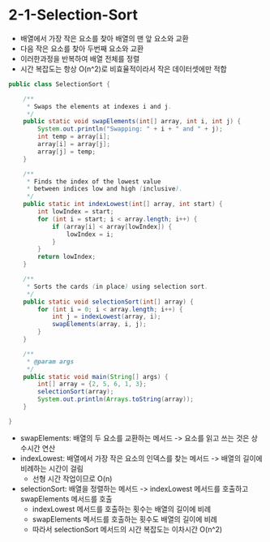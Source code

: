 # 2-1-Selection-Sort
- 배열에서 가장 작은 요소를 찾아 배열의 맨 앞 요소와 교환
- 다음 작은 요소를 찾아 두번째 요소와 교환
- 이러한과정을 반복하여 배열 전체를 정렬
- 시간 복잡도는 항상 O(n^2)로 비효율적이라서 작은 데이터셋에만 적합
```Java
public class SelectionSort {

	/**
	 * Swaps the elements at indexes i and j.
	 */
	public static void swapElements(int[] array, int i, int j) {
		System.out.println("Swapping: " + i + " and " + j);
		int temp = array[i];
		array[i] = array[j];
		array[j] = temp;
	}

	/**
	 * Finds the index of the lowest value
	 * between indices low and high (inclusive).
	 */
	public static int indexLowest(int[] array, int start) {
		int lowIndex = start;
		for (int i = start; i < array.length; i++) {
			if (array[i] < array[lowIndex]) {
				lowIndex = i;
			}
		}
		return lowIndex;
	}

	/**
	 * Sorts the cards (in place) using selection sort.
	 */
	public static void selectionSort(int[] array) {
		for (int i = 0; i < array.length; i++) {
			int j = indexLowest(array, i);
			swapElements(array, i, j);
		}
	}

	/**
	 * @param args
	 */
	public static void main(String[] args) {
		int[] array = {2, 5, 6, 1, 3};
		selectionSort(array);
		System.out.println(Arrays.toString(array));
	}

}
```
- swapElements: 배열의 두 요소를 교환하는 메서드 -> 요소를 읽고 쓰는 것은 상수시간 연산 
- indexLowest: 배열에서 가장 작은 요소의 인덱스를 찾는 메서드 -> 배열의 길이에 비례하는 시간이 걸림
  - 선형 시간 작업이므로 O(n)
- selectionSort: 배열을 정렬하는 메서드 -> indexLowest 메서드를 호출하고 swapElements 메서드를 호출
  - indexLowest 메서드를 호출하는 횟수는 배열의 길이에 비례
  - swapElements 메서드를 호출하는 횟수도 배열의 길이에 비례
  - 따라서 selectionSort 메서드의 시간 복잡도는 이차시간 O(n^2)